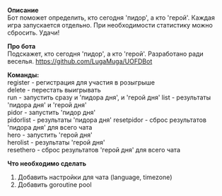 **Описание**    
Бот поможет определить, кто сегодня 'пидор', а кто 'герой'.
Каждая игра запускается отдельно. При необходимости статистику можно сбросить.
Удачи!

**Про бота**    
Подскажет, кто сегодня 'пидор', а кто 'герой'.
Разработано ради веселья.
https://github.com/LugaMuga/UOFDBot

**Команды:**    
register - регистрация для участия в розыгрыше  
delete - перестать выигрывать   
run - запустить сразу и 'пидора дня', и 'герой дня' 
list - результаты 'пидора дня' и 'герой дня'    
pidor - запустить 'пидор дня'   
pidorlist - результаты 'пидора дня' 
resetpidor - сброс результатов 'пидора дня' для всего чата  
hero - запустить 'герой дня'    
herolist - результаты 'герой дня'   
resethero - сброс результатов 'герой дня' для всего чата

**Что необходимо сделать**
1) Добавить настройки для чата (language, timezone)
2) Добавить goroutine pool
